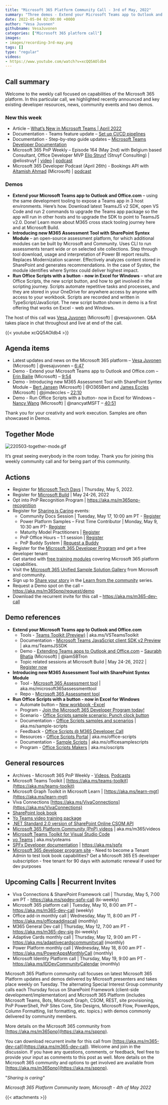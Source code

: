 ```yaml
---
title: "Microsoft 365 Platform Community Call - 3rd of May, 2022"
summary: "Three demos - Extend your Microsoft Teams app to Outlook and Office, Introducing new M365 Assessment Tool with SharePoint Syntex Module, and Run Office Scripts with a button- now in Excel for Windows.  Review latest articles, documents, and podcasts."
date: 2022-05-04 02:00:00 +0000
author: "Vesa Juvonen"
githubname: VesaJuvonen
categories: ["Microsoft 365 platform call"]
images:
- images/recording-3rd-may.png
tags: []
type: "regular"
videos:
- https://www.youtube.com/watch?v=xcQQ5AOldb4
---
```


## Call summary

Welcome to the weekly call focused on capabilities of the Microsoft 365 platform.  In this particular call, we highlighted recently announced and key existing developer resources, news, community events and two demos.

### New this week

* Article – [What’s New in Microsoft Teams \| April
    2022](https://techcommunity.microsoft.com/t5/microsoft-teams-blog/what-s-new-in-microsoft-teams-april-2022/ba-p/3297881)
* Documentation - Teams feature update – [Set up CI/CD
    pipelines](https://docs.microsoft.com/microsoftteams/platform/toolkit/use-cicd-template)
* Documentation - Step-by-step guide updates – [Microsoft Teams Developer
    Documentation](https://docs.microsoft.com/microsoftteams/platform/mstdd-landing)
* Microsoft 365 PnP Weekly – Episode 164 (May 2nd) with Belgium based
    Consultant, Office Developer MVP [Elio
    Struyf](https://twitter.com/eliostruyf) (Struyf Consulting) \| @eliostruyf
    \| [video](https://pnp.github.io/blog/microsoft-365-pnp-weekly/episode-164/)
    \| [podcast](https://www.podbean.com/media/share/pb-euwht-1217b1b)
* Microsoft 365 Developer Podcast (April 26th) - Bookings API with [Altamish
    Ahmad](https://www.linkedin.com/in/altamishahmad/) (Microsoft) \|
    [podcast](https://www.m365devpodcast.com/e/bookings-api-with-altamish-ahmad/)

### Demos

* **Extend your Microsoft Teams app to Outlook and Office.com** – using the
    same development tooling to expose a Teams app in 3 host environments.
    Here’s how. Download latest TeamsJS v2 SDK, open VS Code and run 2 commands
    to upgrade the Teams app package so the app will run in other hosts and to
    upgrade the SDK to point to TeamsJS v2.0. Done! Learn more about M365 cross
    stack tooling journey here and at Microsoft Build.
* **Introducing new M365 Assessment Tool with SharePoint Syntex Module** – an
    open-source assessment platform, for which additional modules can be built
    by Microsoft and Community. Uses CLI to run assessments tenant wide or on
    selected site collections. Step through tool download, usage and
    interpretation of Power BI report results. Replaces Modernization scanner.
    Effectively analyzes content stored in SharePoint and generates
    recommendations. In the case of Systex, the module identifies where Syntex
    could deliver highest impact.
* **Run Office Scripts with a button - now in Excel for Windows** – what are
    Office Scripts, the new script button, and how to get involved in the
    scripting journey. Scripts automate repetitive tasks and processes, and they
    are stored in your OneDrive for anywhere access by anyone with access to
    your workbook. Scripts are recorded and written in TypeScript/JavaScript.
    The new script button shown in demo is a first offering that works on Excel
    \- web and Windows.

The host of this call was [Vesa Juvonen](http://twitter.com/vesajuvonen) (Microsoft) | @vesajuvonen. Q&A takes place in chat throughout and live at end of the call.

{{< youtube xcQQ5AOldb4 >}}

## Agenda items

* Latest updates and news on the Microsoft 365 platform – [Vesa
    Juvonen](http://twitter.com/vesajuvonen) (Microsoft) \| @vesajuvonen –
    [6:47](https://youtu.be/xcQQ5AOldb4?t=407)
* Demo - Extend your Microsoft Teams app to Outlook and Office.com – [Erin
    Bailie](https://www.linkedin.com/in/erinbailie/) (Microsoft) –
    [9:54](https://youtu.be/xcQQ5AOldb4?t=594)
* Demo - Introducing new M365 Assessment Tool with SharePoint Syntex Module –
    [Bert Jansen](http://twitter.com/O365Bert) (Microsoft) \| @O365Bert and
    [James Eccles](http://twitter.com/jimdeccles) (Microsoft) \| @jimdeccles –
    [22:10](https://youtu.be/xcQQ5AOldb4?t=1330)
* Demo - Run Office Scripts with a button- now in Excel for Windows – [Nancy
    Wang](http://twitter.com/nancyatMSFT) (Microsoft) \| @nancyatMSFT –
    [40:51](https://youtu.be/xcQQ5AOldb4?t=2451)


Thank you for your creativity and work execution. Samples are often showcased in Demos.

## Together Mode 
   
![220503-together-mode.gif](images/220503-together-mode.gif)

It’s great seeing everybody in the room today.  Thank you for joining this weekly community call and for being part of this community.  

## Actions

* Register for [Microsoft Tech Days](https://aka.ms/techdays/m365) \|
    Thursday, May 5, 2022.
* Register for [Microsoft Build](http://register.build.microsoft.com) \| May
    24-26, 2022
* Opt into PnP Recognition Program \| <https://aka.ms/m365pnp-recognition>
* Register for [Sharing is Caring](https://pnp.github.io/sharing-is-caring/)
    events:
    * Community Docs Session \| Tuesday, May 17, 10:00 am PT -
        [Register](https://forms.microsoft.com/pages/responsepage.aspx?id=KtIy2vgLW0SOgZbwvQuRaXDXyCl9DkBHq4A2OG7uLpdUOUdFR0U1STdGS0lXUDA2Sk1YSE1WMEtHSy4u)
    * Power Platform Samples – First Time Contributor \| Monday, May 9, 10:30
        am PT-
        [Register](https://forms.office.com/pages/responsepage.aspx?id=KtIy2vgLW0SOgZbwvQuRaXDXyCl9DkBHq4A2OG7uLpdUMTFJWFFGVUxBNUFZQjZWRUdaOE5BMFkwNS4u)
    * Maturity Model Practitioners \| [Register](https://aka.ms/mm4m365)
    * PnP Office Hours – 1:1 session \|
        [Register](https://outlook.office365.com/owa/calendar/PnPSharingisCaring@warner.digital/bookings/)
    * PnP Buddy System \| [Request a
        Buddy](https://forms.office.com/Pages/ResponsePage.aspx?id=KtIy2vgLW0SOgZbwvQuRaXDXyCl9DkBHq4A2OG7uLpdUMjRRUVg4NElZUUJLTEY1TVVSVDJFRFpLRS4u)
* Register for the [Microsoft 365 Developer
    Program](https://aka.ms/m365/devprogram) and get a free developer tenant
* Get started with [free training modules](https://aka.ms/m365/dev/learn)
    covering Microsoft 365 platform capabilities.
* Visit the [Microsoft 365 Unified Sample Solution
    Gallery](https://adoption.microsoft.com/sample-solution-gallery) from
    Microsoft and community.
* Sign up to [Share your story](https://aka.ms/share-your-story) in the [Learn
    from the community](https://aka.ms/LearnFromTheCommunity/ThisWeek) series.
* Request a Demo spot on the call – <https://aka.ms/m365pnp/request/demo>
* Download the recurrent invite for this call – <https://aka.ms/m365-dev-call>

## Demo references

* **Extend your Microsoft Teams app to Outlook and Office.com**
    * Tools - [Teams Toolkit
        (Preview)](https://marketplace.visualstudio.com/items?itemName=TeamsDevApp.ms-teams-vscode-extension)
        \| aka.ms/VSTeamsToolkit
    * Documentation - [Microsoft Teams JavaScript client SDK v2
        Preview](https://docs.microsoft.com/microsoftteams/platform/m365-apps/using-teams-client-sdk-preview?tabs=manifest-teams-toolkit%2Cjavascript)
        \| aka.ms/TeamsJSSDK
    * Demo - [Extending Teams apps to Outlook and
        Office.com](https://youtu.be/JckgmonMbCM?t=1776) – [Saurabh
        Bhatia](http://twitter.com/iamSBTron) (Microsoft) \| @iamSBTron
    * Topic related sessions at Microsoft Build \| May 24-26, 2022 \|
        [Register now](http://register.build.microsoft.com)
* **Introducing new M365 Assessment Tool with SharePoint Syntex Module**
    * Tool - [Microsoft 365 Assessment
        tool](https://pnp.github.io/pnpassessment/index.html) \|
        aka.ms/microsoft365assessmenttool
    * Repo - [Microsoft 365 Assessment
        tool](https://github.com/pnp/pnpassessment)
* **Run Office Scripts with a button - now in Excel for Windows**
    * Automate button – [New workbook -Excel](https://excel.new/)
    * Program - [Join the Microsoft 365 Developer Program
        today!](https://developer.microsoft.com/en-us/microsoft-365/dev-program)
    * Scenario - [Office Scripts sample scenario: Punch clock button](https://docs.microsoft.com/office/dev/scripts/resources/scenarios/punch-clock)
    * Documentation - [Office Scripts samples and scenarios](https://docs.microsoft.com/office/dev/scripts/resources/samples/samples-overview) \| aka.ms/sample-scripts
    * Feedback - [Office Scripts @ M365 Developer
    Call](https://forms.office.com/r/0vP20FRKCN)
    * Resources - [Office Scripts
        Portal](https://developer.microsoft.com/office-scripts) \|
        aka.ms/office-scripts
    * Documentation - [Sample
        Scripts](https://docs.microsoft.com/office/dev/scripts/resources/samples/excel-samples)
        \| aka.ms/officesamplescripts
    * Program - [Office Scripts
        Makers](https://ux.microsoft.com/Panel/OfficeScriptsTrade?utm_campaign=tradesperson&utm_source=adhoc&utm_medium=presentation)
        \| aka.ms/oscripts

## General resources

* Archives - Microsoft 365 PnP Weekly - [Videos](https://www.youtube.com/playlist?list=PLR9nK3mnD-OVYI-St_CBiFfuL4CZbBpkC), [Podcasts](https://pnpweekly.podbean.com/)
* Microsoft Teams Toolkit | [https://aka.ms/teams-toolkit](https://aka.ms/teams-toolkit)
* Microsoft Graph Toolkit in Microsoft Learn | [https://aka.ms/learn-mgt](https://aka.ms/learn-mgt)
* Viva Connections [https://aka.ms/VivaConnections](https://aka.ms/VivaConnections)
* [SharePoint look book](https://lookbook.microsoft.com/?WT.mc_id=m365-24198-cxa)
* [Yo Teams video training package](https://aka.ms/yoteams-training)
* [.NET Standard 2.0 version of SharePoint Online CSOM API](https://developer.microsoft.com/en-us/microsoft-365/blogs/net-standard-version-of-sharepoint-online-csom-apis?WT.mc_id=m365-24198-cxa)
* [Microsoft 365 Platform Community (PnP) videos](https://aka.ms/m365/videos) | aka.ms/m365/videos
* [Microsoft Teams Toolkit for Visual Studio Code](https://marketplace.visualstudio.com/items?itemName=TeamsDevApp.ms-teams-vscode-extension)
* [yo Teams](https://aka.ms/yoteams) | aka.ms/yoteams
* [SPFx Developer documentation](https://aka.ms/spfx) | <https://aka.ms/spfx>
* [Microsoft 365 developer program site](https://developer.microsoft.com/en-us/office/dev-program?WT.mc_id=m365-24198-cxa) - Need to become a Tenant Admin to test look book capabilities? Get a Microsoft 365 E5 developer subscription - free tenant for 90 days with automatic renewal if used for dev purposes

## Upcoming Calls | Recurrent Invites

* Viva Connections & SharePoint Framework call \| Thursday, May 5, 7:00 am PT -
    <https://aka.ms/spdev-spfx-call> (bi-weekly)
* Microsoft 365 platform call \| Tuesday, May 10, 8:00 am PT –
    <https://aka.ms/m365-dev-call> (weekly)
* Office add-in monthly call \| Wednesday, May 11, 8:00 am PT -
    <https://aka.ms/officeaddinscall> (monthly)
* M365 General Dev call \| Thursday, May 12, 7:00 am PT -
    <https://aka.ms/m365-dev-sig> (bi-weekly)
* Adaptive Cards monthly call \| Thursday, May 12, 9:00 am PT -
    <https://aka.ms/adaptivecardscommunitycall> (monthly)
* Power Platform monthly call \| Wednesday, May 18, 8:00 am PT -
    <https://aka.ms/PowerAppsMonthlyCall> (monthly)
* Microsoft Identity Platform call \| Thursday, May 19, 9:00 am PT -
    <https://aka.ms/IDDevCommunityCalendar> (monthly)

Microsoft 365 Platform community call focuses on latest Microsoft 365 Platform updates and demos delivered by Microsoft presenters and takes place weekly on Tuesday.  The alternating Special Interest Group community calls each Thursday focus on SharePoint Framework (client-side development/implementation) and Microsoft 365 Platform (includes Microsoft Teams, Bots, Microsoft Graph, CSOM, REST, site provisioning, PnP PowerShell, PnP Sites Core, Site Designs, Microsoft Flow, PowerApps, Column Formatting, list formatting, etc. topics.) with demos commonly delivered by community members.

More details on the Microsoft 365 community from [https://aka.ms/m365pnp](https://aka.ms/sppnp).

You can download recurrent invite for this call from [https://aka.ms/m365-dev-call](https://aka.ms/m365-dev-call).  Welcome and join in the discussion. If you have any questions, comments, or feedback, feel free to provide your input as comments to this post as well. More details on the Microsoft 365 community and options to get involved are available from [https://aka.ms/m365pnp](https://aka.ms/sppnp).


&quot;_Sharing is caring&quot;_

_Microsoft 365 Platform Community team, Microsoft - 4th of May 2022_

{{< attachments >}}

